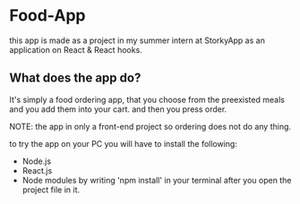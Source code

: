 # Food-App

this app is made as a project in my summer intern at StorkyApp as an application on React & React hooks.

## What does the app do?
It's simply a food ordering app, that you choose from the preexisted meals and you add them into your cart.
and then you press order.

NOTE: the app in only a front-end project so ordering does not do any thing.

to try the app on your PC you will have to install the following:
- Node.js
- React.js
- Node modules by writing 'npm install' in your terminal after you open the project file in it.
